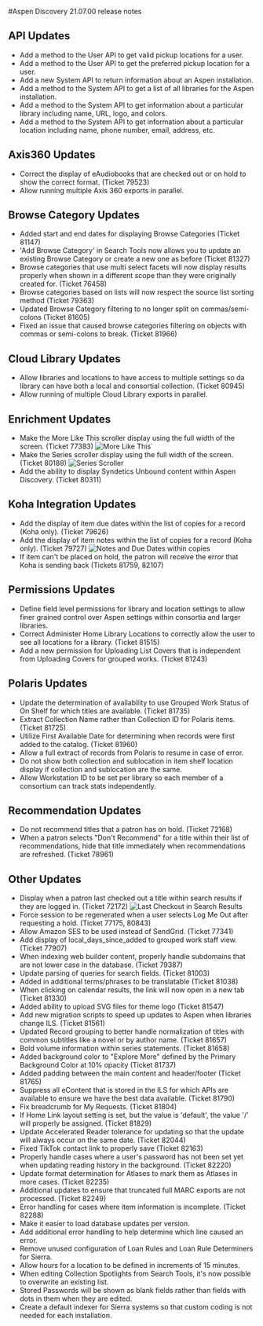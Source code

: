 #Aspen Discovery 21.07.00 release notes
## API Updates
- Add a method to the User API to get valid pickup locations for a user. 
- Add a method to the User API to get the preferred pickup location for a user. 
- Add a new System API to return information about an Aspen installation. 
- Add a method to the System API to get a list of all libraries for the Aspen installation.
- Add a method to the System API to get information about a particular library including name, URL, logo, and colors.
- Add a method to the System API to get information about a particular location including name, phone number, email, address, etc.

## Axis360 Updates
- Correct the display of eAudiobooks that are checked out or on hold to show the correct format. (Ticket 79523)
- Allow running multiple Axis 360 exports in parallel. 

## Browse Category Updates
- Added start and end dates for displaying Browse Categories (Ticket 81147)
- 'Add Browse Category' in Search Tools now allows you to update an existing Browse Category or create a new one as before (Ticket 81327)
- Browse categories that use multi select facets will now display results properly when shown in a different scope than they were originally created for. (Ticket 76458)
- Browse categories based on lists will now respect the source list sorting method (Ticket 79363)
- Updated Browse Category filtering to no longer split on commas/semi-colons (Ticket 81605)
- Fixed an issue that caused browse categories filtering on objects with commas or semi-colons to break. (Ticket 81966)

## Cloud Library Updates
- Allow libraries and locations to have access to multiple settings so da library can have both a local and consortial collection. (Ticket 80945)
- Allow running of multiple Cloud Library exports in parallel. 

## Enrichment Updates
- Make the More Like This scroller display using the full width of the screen. (Ticket 77383)
  ![More Like This](/release_notes/images/21_07_00_more_like_this.png)`
- Make the Series scroller display using the full width of the screen. (Ticket 80188)
  ![Series Scroller](/release_notes/images/21_07_00_series_scroller.png)
- Add the ability to display Syndetics Unbound content within Aspen Discovery. (Ticket 80311)

## Koha Integration Updates
- Add the display of item due dates within the list of copies for a record (Koha only). (Ticket 79626)
- Add the display of item notes within the list of copies for a record (Koha only). (Ticket 79727)
  ![Notes and Due Dates within copies](/release_notes/images/21_07_00_show_notes_due_date_in_copies.png)
- If item can't be placed on hold, the patron will receive the error that Koha is sending back (Tickets 81759, 82107)

## Permissions Updates
- Define field level permissions for library and location settings to allow finer grained control over Aspen settings within consortia and larger libraries.  
- Correct Administer Home Library Locations to correctly allow the user to see all locations for a library. (Ticket 81515)
- Add a new permission for Uploading List Covers that is independent from Uploading Covers for grouped works. (Ticket 81243)

## Polaris Updates 
- Update the determination of availability to use Grouped Work Status of On Shelf for which titles are available. (Ticket 81735)
- Extract Collection Name rather than Collection ID for Polaris items. (Ticket 81725)
- Utilize First Available Date for determining when records were first added to the catalog.  (Ticket 81960)
- Allow a full extract of records from Polaris to resume in case of error. 
- Do not show both collection and sublocation in item shelf location display if collection and sublocation are the same.
- Allow Workstation ID to be set per library so each member of a consortium can track stats independently. 

## Recommendation Updates
- Do not recommend titles that a patron has on hold. (Ticket 72168)
- When a patron selects "Don't Recommend" for a title within their list of recommendations, hide that title immediately when recommendations are refreshed. (Ticket 78961)

## Other Updates
- Display when a patron last checked out a title within search results if they are logged in. (Ticket 72172)
  ![Last Checkout in Search Results](/release_notes/images/21_07_00_last_checkout_in_search.png)
- Force session to be regenerated when a user selects Log Me Out after requesting a hold. (Ticket 77175, 80843)
- Allow Amazon SES to be used instead of SendGrid. (Ticket 77341)
- Add display of local_days_since_added to grouped work staff view. (Ticket 77907)
- When indexing web builder content, properly handle subdomains that are not lower case in the database. (Ticket 79387) 
- Update parsing of queries for search fields. (Ticket 81003)  
- Added in additional terms/phrases to be translatable (Ticket 81038)
- When clicking on calendar results, the link will now open in a new tab (Ticket 81330)
- Added ability to upload SVG files for theme logo (Ticket 81547)
- Add new migration scripts to speed up updates to Aspen when libraries change ILS. (Ticket 81561)
- Updated Record grouping to better handle normalization of titles with common subtitles like a novel or by author name. (Ticket 81657)  
- Bold volume information within series statements. (Ticket 81658)  
- Added background color to "Explore More" defined by the Primary Background Color at 10% opacity (Ticket 81737)
- Added padding between the main content and header/footer (Ticket 81765)
- Suppress all eContent that is stored in the ILS for which APIs are available to ensure we have the best data available. (Ticket 81790)  
- Fix breadcrumb for My Requests. (Ticket 81804)
- If Home Link layout setting is set, but the value is 'default', the value '/' will properly be assigned. (Ticket 81829)
- Update Accelerated Reader tolerance for updating so that the update will always occur on the same date. (Ticket 82044) 
- Fixed TikTok contact link to properly save (Ticket 82163)
- Properly handle cases where a user's password has not been set yet when updating reading history in the background. (Ticket 82220)
- Update format determination for Atlases to mark them as Atlases in more cases. (Ticket 82235)
- Additional updates to ensure that truncated full MARC exports are not processed. (Ticket 82249)  
- Error handling for cases where item information is incomplete. (Ticket 82288)
- Make it easier to load database updates per version. 
- Add additional error handling to help determine which line caused an error. 
- Remove unused configuration of Loan Rules and Loan Rule Determiners for Sierra.
- Allow hours for a location to be defined in increments of 15 minutes.
- When editing Collection Spotlights from Search Tools, it's now possible to overwrite an existing list.
- Stored Passwords will be shown as blank fields rather than fields with dots in them when they are edited. 
- Create a default indexer for Sierra systems so that custom coding is not needed for each installation. 

